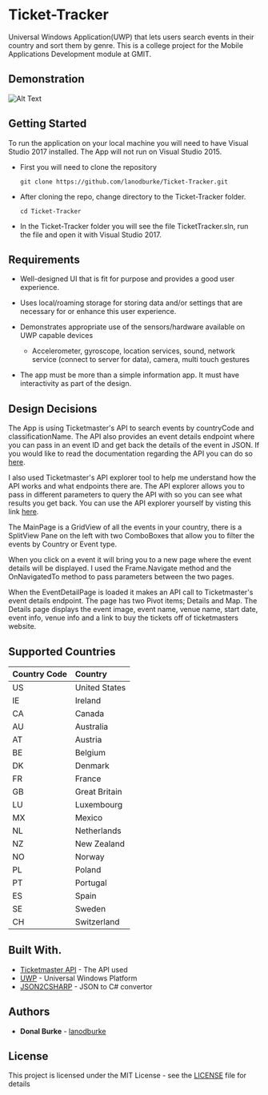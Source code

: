 # Ticket-Tracker

Universal Windows Application(UWP) that lets users search events in their country and sort them by genre. This is a college project for the Mobile Applications Development module at GMIT.

## Demonstration

![Alt Text](https://media.giphy.com/media/1mgPnZpm30IIorrh9t/giphy.gif)

## Getting Started

To run the application on your local machine you will need to have Visual Studio 2017 installed. 
The App will not run on Visual Studio 2015.

* First you will need to clone the repository

  ```
  git clone https://github.com/lanodburke/Ticket-Tracker.git
  ```
  
* After cloning the repo, change directory to the Ticket-Tracker folder.

  ```
  cd Ticket-Tracker
  ```

* In the Ticket-Tracker folder you will see the file TicketTracker.sln, run the file and open it with Visual Studio 2017.

## Requirements

* Well-designed UI that is fit for purpose and provides a good user experience.

* Uses local/roaming storage for storing data and/or settings that are necessary for or
enhance this user experience.
* Demonstrates appropriate use of the sensors/hardware available on UWP capable devices
  * Accelerometer, gyroscope, location services, sound, network service (connect to
server for data), camera, multi touch gestures

* The app must be more than a simple information app. It must have interactivity as part of
the design.

## Design Decisions

The App is using Ticketmaster's API to search events by countryCode and classificationName. 
The API also provides an event details endpoint where you can pass in an event ID and get back the 
details of the event in JSON. 
If you would like to read the documentation regarding the API you 
can do so [here](https://developer.ticketmaster.com/products-and-docs/apis/discovery-api/v2/).

I also used Ticketmaster's API explorer tool to help me understand how the API works and what endpoints there are. 
The API explorer allows you to pass in different parameters to query the API with so you can see what results you get back.
You can use the API explorer yourself by visting this link [here](https://developer.ticketmaster.com/api-explorer/).

The MainPage is a GridView of all the events in your country, there is a SplitView Pane on the left with two ComboBoxes that allow 
you to filter the events by Country or Event type. 

When you click on a event it will bring you to a new page where the event details will be displayed. 
I used the Frame.Navigate method and the OnNavigatedTo method to pass parameters between the two pages. 

When the EventDetailPage is loaded it makes an API call to Ticketmaster's event details endpoint. The page has two Pivot items; Details and Map.
The Details page displays the event image, event name, venue name, start date, event info, venue info and a link to buy the tickets off of ticketmasters website.

## Supported Countries
| Country Code   | Country |
| :--| :---------------|
| US | United States   |
| IE | Ireland         |
| CA | Canada          |
| AU | Australia       |
| AT | Austria         |
| BE | Belgium         |
| DK | Denmark         |
| FR | France          |
| GB | Great Britain   |
| LU | Luxembourg      |
| MX | Mexico          |
| NL | Netherlands     |
| NZ | New Zealand     |
| NO | Norway          |
| PL | Poland          |
| PT | Portugal        |
| ES | Spain           |
| SE | Sweden          |
| CH | Switzerland     |

## Built With.

* [Ticketmaster API](https://developer.ticketmaster.com/products-and-docs/apis/discovery-api/v2/) - The API used
* [UWP](https://docs.microsoft.com/en-us/windows/uwp/) - Universal Windows Platform
* [JSON2CSHARP](http://json2csharp.com/) - JSON to C# convertor

## Authors

* **Donal Burke** - [lanodburke](https://github.com/lanodburke)

## License

This project is licensed under the MIT License - see the [LICENSE](LICENSE) file for details
